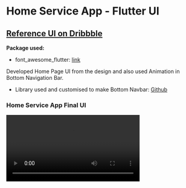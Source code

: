 # Home Service App - Flutter UI

## [Reference UI on Dribbble](https://dribbble.com/shots/12454925-Home-Service-App-Ui)

**Package used:**

- font_awesome_flutter: [link](https://pub.dev/packages/font_awesome_flutter)

Developed Home Page UI from the design and also used Animation in Bottom Navigation Bar.

- Library used and customised to make Bottom Navbar: [Github](https://github.com/pedromassango/bottom_navy_bar)

### Home Service App Final UI

<video style="width:70%" autoplay loop src="video_demo.mp4" type="video/mp4" />
